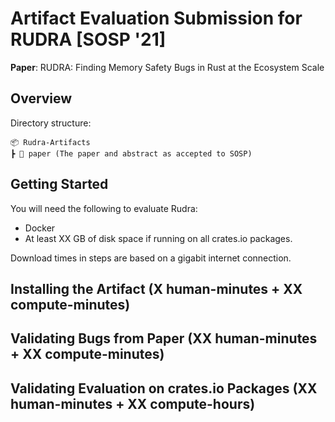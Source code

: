 # Artifact Evaluation Submission for RUDRA [SOSP '21]

**Paper**: RUDRA: Finding Memory Safety Bugs in Rust at the Ecosystem Scale

## Overview

Directory structure:

```
📦 Rudra-Artifacts
┣ 📄 paper (The paper and abstract as accepted to SOSP)
```

## Getting Started

You will need the following to evaluate Rudra:

* Docker
* At least XX GB of disk space if running on all crates.io packages.

Download times in steps are based on a gigabit internet connection.


## Installing the Artifact (X human-minutes + XX compute-minutes)


## Validating Bugs from Paper (XX human-minutes + XX compute-minutes)


## Validating Evaluation on crates.io Packages (XX human-minutes + XX compute-hours)

